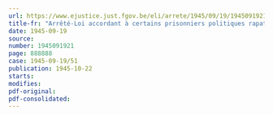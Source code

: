 ```yaml
---
url: https://www.ejustice.just.fgov.be/eli/arrete/1945/09/19/1945091921/justel
title-fr: "Arrêté-Loi accordant à certains prisonniers politiques rapatriés une nouvelle allocation mensuelle"
date: 1945-09-19
source:
number: 1945091921
page: 888888
case: 1945-09-19/51
publication: 1945-10-22
starts:
modifies:
pdf-original:
pdf-consolidated:
---
```



